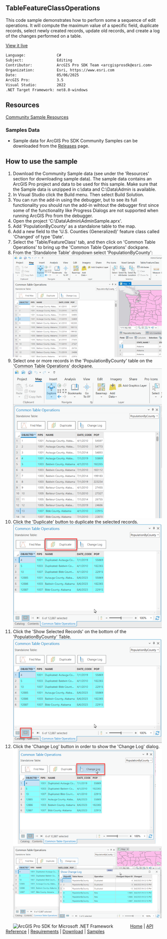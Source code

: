 ## TableFeatureClassOperations

<!-- TODO: Write a brief abstract explaining this sample -->
This code sample demonstrates how to perform some a sequence of edit operations.   It will compute the maximum value of a specific field, duplicate records, select newly created records, update old records, and create a log of the changes performed on a table.  
  


<a href="https://pro.arcgis.com/en/pro-app/sdk/" target="_blank">View it live</a>

<!-- TODO: Fill this section below with metadata about this sample-->
```
Language:              C#
Subject:               Editing
Contributor:           ArcGIS Pro SDK Team <arcgisprosdk@esri.com>
Organization:          Esri, https://www.esri.com
Date:                  05/06/2025
ArcGIS Pro:            3.5
Visual Studio:         2022
.NET Target Framework: net8.0-windows
```

## Resources

[Community Sample Resources](https://github.com/Esri/arcgis-pro-sdk-community-samples#resources)

### Samples Data

* Sample data for ArcGIS Pro SDK Community Samples can be downloaded from the [Releases](https://github.com/Esri/arcgis-pro-sdk-community-samples/releases) page.  

## How to use the sample
<!-- TODO: Explain how this sample can be used. To use images in this section, create the image file in your sample project's screenshots folder. Use relative url to link to this image using this syntax: ![My sample Image](FacePage/SampleImage.png) -->
1. Download the Community Sample data (see under the 'Resources' section for downloading sample data). The sample data contains an ArcGIS Pro project and data to be used for this sample. Make sure that the Sample data is unzipped in c:\data and C:\Data\Admin is available.
2. In Visual Studio click the Build menu. Then select Build Solution.  
3. You can run the add-in using the debugger, but to see its full functionality you should run the add-in wihtout the debugger first since some of the functionality like Progress Dialogs are not supported when running ArcGIS Pro from the debugger.  
4. Open the project 'C:\Data\Admin\AdminSample.aprx'.    
5. Add 'PopulationByCounty' as a standalone table to the map.  
6. Add a new field to the 'U.S. Counties (Generalized)' feature class called 'Changed' of type 'Date'.  
7. Select the 'Table/FeatureClass' tab, and then click on 'Common Table Operations' to bring up the 'Common Table Operations' dockpane.  
8. From the 'Standalone Table' dropdown select 'PopulationByCounty':  
![Common Table Operations](Screenshots/Screenshot1.png)    
9. Select one or more records in the 'PopulationByCounty' table on the 'Common Table Operations' dockpane.    
![Common Table Operations selection](Screenshots/Screenshot2.png)    
10. Click the 'Duplicate' button to duplicate the selected records.  
![Duplicate](Screenshots/Screenshot3.png)    
11. Click the 'Show Selected Records' on the bottom of the 'PopulationByCounty' Table.  
![Selected Records](Screenshots/Screenshot4.png)    
12. Click the 'Change Log' button in order to show the 'Change Log' dialog.     
![Change Log](Screenshots/Screenshot5.png)    
![Change Log Dialog](Screenshots/Screenshot6.png)    
  

<!-- End -->

&nbsp;&nbsp;&nbsp;&nbsp;&nbsp;&nbsp;<img src="https://esri.github.io/arcgis-pro-sdk/images/ArcGISPro.png"  alt="ArcGIS Pro SDK for Microsoft .NET Framework" height = "20" width = "20" align="top"  >
&nbsp;&nbsp;&nbsp;&nbsp;&nbsp;&nbsp;&nbsp;&nbsp;&nbsp;&nbsp;&nbsp;&nbsp;
[Home](https://github.com/Esri/arcgis-pro-sdk/wiki) | <a href="https://pro.arcgis.com/en/pro-app/latest/sdk/api-reference" target="_blank">API Reference</a> | [Requirements](https://github.com/Esri/arcgis-pro-sdk/wiki#requirements) | [Download](https://github.com/Esri/arcgis-pro-sdk/wiki#installing-arcgis-pro-sdk-for-net) | <a href="https://github.com/esri/arcgis-pro-sdk-community-samples" target="_blank">Samples</a>
